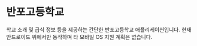 반포고등학교
=======

학교 소개 및 급식 정보 등을 제공하는 간단한 반포고등학교 애플리케이션입니다.
현재 안드로이드 위에서만 동작하며 타 모바일 OS 지원 계획은 없습니다.